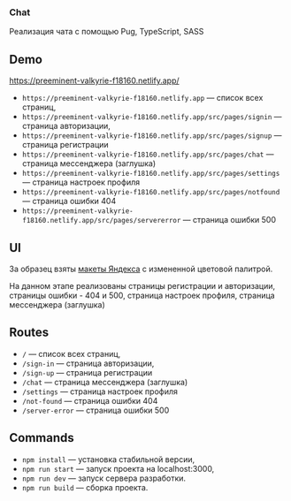 ### Chat

Реализация чата с помощью Pug, TypeScript, SASS

## Demo
https://preeminent-valkyrie-f18160.netlify.app/

- `https://preeminent-valkyrie-f18160.netlify.app` — список всех страниц,
- `https://preeminent-valkyrie-f18160.netlify.app/src/pages/signin` — страница авторизации,
- `https://preeminent-valkyrie-f18160.netlify.app/src/pages/signup` — страница регистрации
- `https://preeminent-valkyrie-f18160.netlify.app/src/pages/chat` — страница мессенджера (заглушка)
- `https://preeminent-valkyrie-f18160.netlify.app/src/pages/settings` — страница настроек профиля
- `https://preeminent-valkyrie-f18160.netlify.app/src/pages/notfound` — страница ошибки 404
- `https://preeminent-valkyrie-f18160.netlify.app/src/pages/servererror` — страница ошибки 500

## UI
За образец взяты [макеты Яндекса](https://www.figma.com/file/jF5fFFzgGOxQeB4CmKWTiE/Chat_external_link?node-id=0%3A1&t=BfQk4KtXMAIq7AAr-0) с измененной цветовой палитрой.

На данном этапе реализованы страницы регистрации и авторизации, страницы ошибки - 404 и 500, страница настроек профиля, страница мессенджера (заглушка)

## Routes

- `/` — список всех страниц,
- `/sign-in` — страница авторизации,
- `/sign-up` — страница регистрации
- `/chat` — страница мессенджера (заглушка)
- `/settings` — страница настроек профиля
- `/not-found` — страница ошибки 404
- `/server-error` — страница ошибки 500

## Commands
- `npm install` — установка стабильной версии,
- `npm run start` — запуск проекта на localhost:3000,
- `npm run dev` — запуск сервера разработки.
- `npm run build` — сборка проекта.
